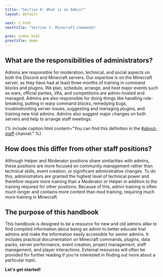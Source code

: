 ```yaml
---
title: "Section 0: What is an Admin?"
layout: default

next: 1.html
nexttitle: "Section 1: Minecraft Commands"

prev: index.html
prevtitle: Home
---
```


## What are the responsibilities of administrators?

Admins are responsible for moderation, technical, and social aspects on both the Discord and Minecraft servers. Our expertise is on the Minecraft server, as they have had at least three months of training in command blocks and plugins. We plan, schedule, arrange, and host major events such as wars, official parties, VAs, and competitions are admin-hosted and managed. Admins are also responsible for doing things like handling rule-breaking, putting in warp command blocks, remedying bugs, troubleshooting server issues, suggesting and managing plugins, and training new trial admins. Admins also suggest major changes on both servers and help to arrange staff meetings.

{% include caption.html content="You can find this definition in the [#about-staff](https://discord.com/channels/658004601869565962/932158281114353675) channel." %}

## How does this differ from other staff positions?

Although Helper and Moderator positions share similarities with admins, these positions are more focused on community management rather than technical skills, event creation, or significant administrative changes. To do this, administrators are granted the highest level of technical power and therefore require more training than a Moderator or Helper in addition to the training required for other positions. Because of this, admin training is often much longer and contains more content than mod training, requiring much more training in Minecraft.

## The purpose of this handbook

This handbook is designed to be a resource for new and old admins alike to find compiled information about being an admin to better educate trial admins and make the information easily accessible for senior admins. It includes practical documentation on Minecraft commands, plugins, data packs, server performance, event creation, project management, staff management, and player interactions. External resources will often be provided for further reading if you're interested in finding out more about a particular topic.

**Let's get started!**
